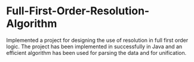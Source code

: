 # Full-First-Order-Resolution-Algorithm
Implemented a project for designing the use of resolution in full first order logic. The project has been implemented in successfully in Java and an efficient algorithm has been used for parsing the data and for unification.
